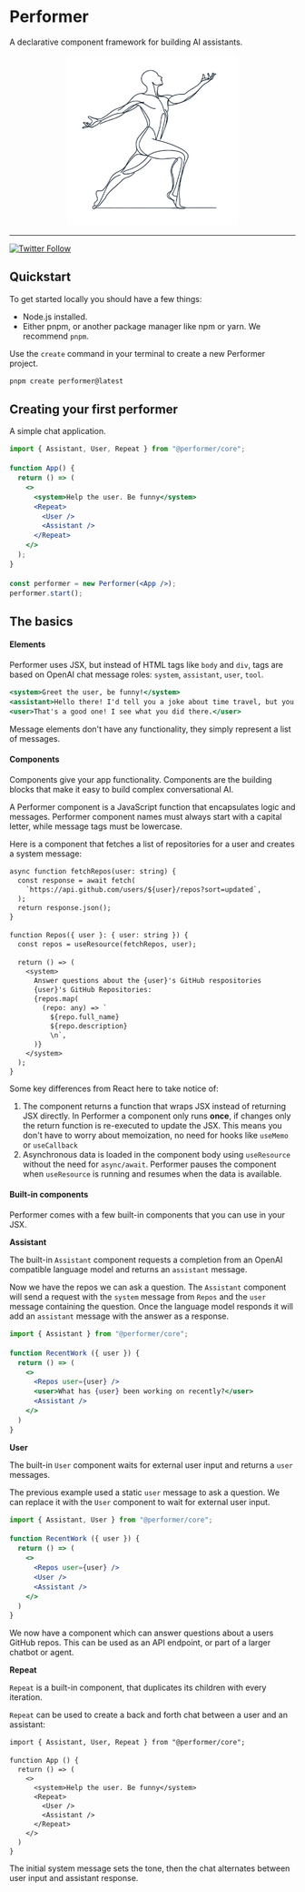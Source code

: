 # Performer

A declarative component framework for building AI assistants.

<p align="center">
    <img src="./assets/logo.webp" alt="Image description" height="300" width="300" >
</p>

---

[![Twitter Follow](https://img.shields.io/twitter/follow/codewithcheese?style=social)](https://twitter.com/codewithcheese)

## Quickstart

To get started locally you should have a few things:

- Node.js installed.
- Either pnpm, or another package manager like npm
or yarn. We recommend `pnpm`.

Use the `create` command in your terminal to create a new Performer project.

```sh
pnpm create performer@latest
```

## Creating your first performer

A simple chat application.

```jsx
import { Assistant, User, Repeat } from "@performer/core";

function App() {
  return () => (
    <>
      <system>Help the user. Be funny</system>
      <Repeat>
        <User />
        <Assistant />
      </Repeat>
    </>
  );
}

const performer = new Performer(<App />);
performer.start();
```

## The basics

#### Elements

Performer uses JSX, but instead of HTML tags like `body` and `div`, tags are based on OpenAI chat message roles: `system`, `assistant`, `user`, `tool`.

```jsx
<system>Greet the user, be funny!</system>
<assistant>Hello there! I'd tell you a joke about time travel, but you didn't like it.</assistant>
<user>That's a good one! I see what you did there.</user>
```

Message elements don't have any functionality, they simply represent a list of messages. 

#### Components

Components give your app functionality. Components are the building blocks that make it easy to build complex conversational AI.

A Performer component is a JavaScript function that encapsulates logic and messages. Performer component names must always start with a capital letter, while message tags must be lowercase.

Here is a component that fetches a list of repositories for a user and creates a system message:

```tsx
async function fetchRepos(user: string) {  
  const response = await fetch(  
    `https://api.github.com/users/${user}/repos?sort=updated`,  
  );  
  return response.json();  
}  
  
function Repos({ user }: { user: string }) {  
  const repos = useResource(fetchRepos, user);  
  
  return () => (  
    <system>  
      Answer questions about the {user}'s GitHub respositories  
      {user}'s GitHub Repositories:  
      {repos.map(  
        (repo: any) => `    
          ${repo.full_name}    
          ${repo.description}    
          \n`,  
      )}  
    </system>  
  );  
}
```

Some key differences from React here to take notice of:

1) The component returns a function that wraps JSX instead of returning JSX directly. In Performer a component only runs **once**, if changes only the return function is re-executed to update the JSX. This means you don't have to worry about memoization, no need for hooks like `useMemo` or `useCallback`   
2) Asynchronous data is loaded in the component body using `useResource` without the need for `async/await`. Performer pauses the component when `useResource` is running and resumes when the data is available.

#### Built-in components

Performer comes with a few built-in components that you can use in your JSX.

**Assistant**

The built-in `Assistant` component requests a completion from an OpenAI compatible language model and returns an `assistant` message.

Now we have the repos we can ask a question. The `Assistant` component will send a request with the `system` message from `Repos` and the `user` message containing the question. Once the language model responds it will add an `assistant` message with the answer as a response.

```jsx
import { Assistant } from "@performer/core";

function RecentWork ({ user }) {  
  return () => (  
    <>  
      <Repos user={user} />  
      <user>What has {user} been working on recently?</user>
      <Assistant />  
    </>  
  )  
}
```

**User**

The built-in `User` component waits for external user input and returns a `user` messages.

The previous example used a static `user` message to ask a question. We can replace it with the `User` component to wait for external user input.

```jsx
import { Assistant, User } from "@performer/core";

function RecentWork ({ user }) {  
  return () => (  
    <>  
      <Repos user={user} />  
      <User />
      <Assistant />  
    </>  
  )  
}
```

We now have a component which can answer questions about a users GitHub repos. This can be used as an API endpoint, or part of a larger chatbot or agent.

**Repeat**

`Repeat` is a built-in component, that duplicates its children with every iteration.

`Repeat` can be used to create a back and forth chat between a user and an assistant:

```tsx
import { Assistant, User, Repeat } from "@performer/core";

function App () {  
  return () => (  
    <>  
      <system>Help the user. Be funny</system>
      <Repeat>
		<User />
		<Assistant />
	  </Repeat>
    </>  
  )  
}
```

The initial system message sets the tone, then the chat alternates between user input and assistant response.

